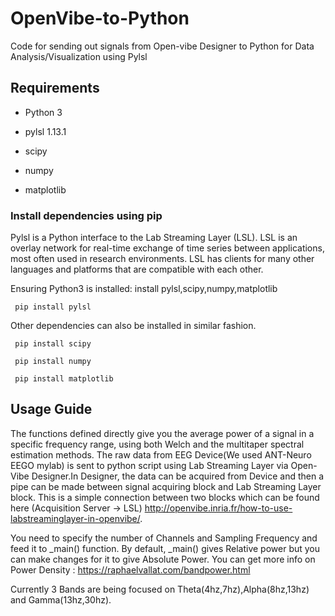 # OpenVibe-to-Python
Code for sending out signals from Open-vibe Designer to Python for Data Analysis/Visualization using Pylsl 

## Requirements
* Python 3

* pylsl 1.13.1

* scipy

* numpy

* matplotlib


### Install dependencies using pip
Pylsl is a Python interface to the Lab Streaming Layer (LSL). LSL is an overlay network for real-time exchange of time series between applications, most often used in research environments. LSL has clients for many other languages and platforms that are compatible with each other.

Ensuring Python3 is installed: install pylsl,scipy,numpy,matplotlib
```
 pip install pylsl 
```
Other dependencies can also be installed in similar fashion.
```
 pip install scipy
```
```
 pip install numpy 
```
```
 pip install matplotlib
```

## Usage Guide
The functions defined directly give you the average power of a signal in a specific frequency range, using both Welch and the multitaper spectral estimation methods. The raw data from EEG Device(We used ANT-Neuro EEGO mylab) is sent to python script using Lab Streaming Layer via Open-Vibe Designer.In Designer, the data can be acquired from Device and then a pipe can be made between signal acquiring block and Lab Streaming Layer block. This is a simple connection between two blocks which can be found here (Acquisition Server -> LSL) http://openvibe.inria.fr/how-to-use-labstreaminglayer-in-openvibe/.

You need to specify the number of Channels and Sampling Frequency and feed it to _main() function. By default, _main() gives Relative power but you can make changes for it to give Absolute Power. You can get more info on Power Density : https://raphaelvallat.com/bandpower.html

Currently 3 Bands are being focused on Theta(4hz,7hz),Alpha(8hz,13hz) and Gamma(13hz,30hz).
